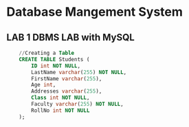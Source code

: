 # Database Mangement System

## LAB 1 DBMS LAB with MySQL

```SQL
    //Creating a Table
    CREATE TABLE Students (
        ID int NOT NULL,
        LastName varchar(255) NOT NULL,
        FirstName varchar(255),
        Age int,
        Addresses varchar(255),
        Class int NOT NULL,
        Faculty varchar(255) NOT NULL,
        RollNo int NOT NULL
    );
```
